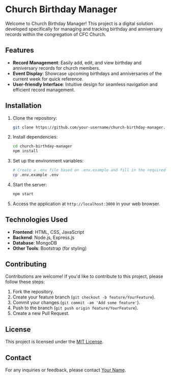# Church Birthday Manager

Welcome to Church Birthday Manager! This project is a digital solution developed specifically for managing and tracking birthday and anniversary records within the congregation of CFC Church.

## Features

- **Record Management**: Easily add, edit, and view birthday and anniversary records for church members.
- **Event Display**: Showcase upcoming birthdays and anniversaries of the current week for quick reference.
- **User-friendly Interface**: Intuitive design for seamless navigation and efficient record management.

## Installation

1. Clone the repository:

    ```bash
    git clone https://github.com/your-username/church-birthday-manager.git
    ```

2. Install dependencies:

    ```bash
    cd church-birthday-manager
    npm install
    ```

3. Set up the environment variables:

    ```bash
    # Create a .env file based on .env.example and fill in the required values
    cp .env.example .env
    ```

4. Start the server:

    ```bash
    npm start
    ```

5. Access the application at `http://localhost:3000` in your web browser.

## Technologies Used

- **Frontend**: HTML, CSS, JavaScript
- **Backend**: Node.js, Express.js
- **Database**: MongoDB
- **Other Tools**: Bootstrap (for styling)

## Contributing

Contributions are welcome! If you'd like to contribute to this project, please follow these steps:

1. Fork the repository.
2. Create your feature branch (`git checkout -b feature/YourFeature`).
3. Commit your changes (`git commit -am 'Add some feature'`).
4. Push to the branch (`git push origin feature/YourFeature`).
5. Create a new Pull Request.

## License

This project is licensed under the [MIT License](LICENSE).

## Contact

For any inquiries or feedback, please contact [Your Name](mailto:your-email@example.com).
